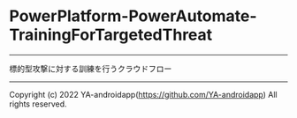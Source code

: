# PowerPlatform-PowerAutomate-TrainingForTargetedThreat

---

標的型攻撃に対する訓練を行うクラウドフロー

---

Copyright (c) 2022 YA-androidapp(https://github.com/YA-androidapp) All rights reserved.
